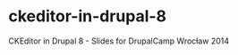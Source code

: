 ckeditor-in-drupal-8
====================

CKEditor in Drupal 8 - Slides for DrupalCamp Wrocław 2014
